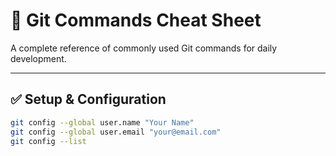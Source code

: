 # 📘 Git Commands Cheat Sheet

A complete reference of commonly used Git commands for daily development.

---

## ✅ Setup & Configuration
```bash
git config --global user.name "Your Name"
git config --global user.email "your@email.com"
git config --list
